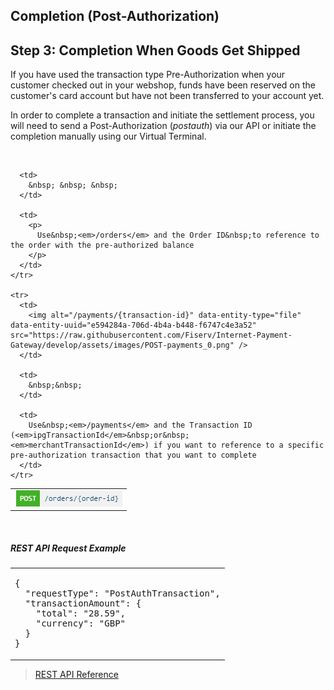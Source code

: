 Completion (Post-Authorization)
---

## Step 3: Completion When Goods Get Shipped

If you have used the transaction type Pre-Authorization when your customer checked out in your webshop, funds have been reserved on the customer's card account but have not been transferred to your account yet.

In order to complete a transaction and initiate the settlement process, you will need to send a Post-Authorization (_postauth_) via our API or initiate the completion manually using our Virtual Terminal.

&nbsp;

<table>
  <tbody>
    <tr>
      <td>
        <img alt="/orders/{order-id}" data-align="left" data-entity-type="file" data-entity-uuid="e0a54d19-c669-477a-a300-23fd1e897dd0" src="https://raw.githubusercontent.com/Fiserv/Internet-Payment-Gateway/develop/assets/images/POST-orders.png" />
      </td>
      
      <td>
        &nbsp; &nbsp; &nbsp;
      </td>
      
      <td>
        <p>
          Use&nbsp;<em>/orders</em> and the Order ID&nbsp;to reference to the order with the pre-authorized balance
        </p>
      </td>
    </tr>
    
    <tr>
      <td>
        <img alt="/payments/{transaction-id}" data-entity-type="file" data-entity-uuid="e594284a-706d-4b4a-b448-f6747c4e3a52" src="https://raw.githubusercontent.com/Fiserv/Internet-Payment-Gateway/develop/assets/images/POST-payments_0.png" />
      </td>
      
      <td>
        &nbsp;&nbsp;
      </td>
      
      <td>
        Use&nbsp;<em>/payments</em> and the Transaction ID (<em>ipgTransactionId</em>&nbsp;or&nbsp;<em>merchantTransactionId</em>) if you want to reference to a specific pre-authorization transaction that you want to complete
      </td>
    </tr>
  </tbody>
</table>

&nbsp;

##### REST API Request Example

<table>
  <tbody>
    <tr>
      <td>
        <pre>
{
  "requestType": "PostAuthTransaction",
&nbsp; "transactionAmount": {
    "total": "28.59",
    "currency": "GBP"
  }
}</pre>
      </td>
    </tr>
  </tbody>
</table>

> [REST API Reference][1]&nbsp;

 [1]: https://docs.firstdata.com/org/gateway/docs/api
